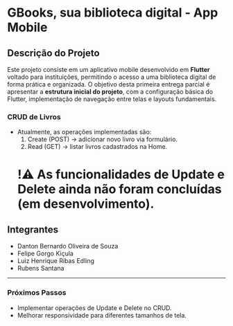# GBooks, sua biblioteca digital - App Mobile

## Descrição do Projeto
Este projeto consiste em um aplicativo mobile desenvolvido em **Flutter** voltado para instituições, permitindo o acesso a uma biblioteca digital de forma prática e organizada. O objetivo desta primeira entrega parcial é apresentar a **estrutura inicial do projeto**, com a configuração básica do Flutter, implementação de navegação entre telas e layouts fundamentais.

### CRUD de Livros
- Atualmente, as operações implementadas são:
  1. Create (POST) → adicionar novo livro via formulário.
  2. Read (GET) → listar livros cadastrados na Home.
  # !⚠️ As funcionalidades de Update e Delete ainda não foram concluídas (em desenvolvimento).

## Integrantes
- Danton Bernardo Oliveira de Souza
- Felipe Gorgo Kiçula
- Luiz Henrique Ribas Edling
- Rubens Santana

---

### Próximos Passos
  - Implementar operações de Update e Delete no CRUD.
  - Melhorar responsividade para diferentes tamanhos de tela.